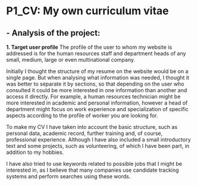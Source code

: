 # P1_CV: My own curriculum vitae

## - Analysis of the project:

__1.  Target user profile__
The profile of the user to whom my website is addressed is for the human resources staff and department heads of any small, medium, large or even multinational company. 

Initially I thought the structure of my resume on the website would be on a single page. But when analysing what information was needed, I thought it was better to separate it by sections, so that depending on the user who consulted it could be more interested in one information than another and access it directly. For example, a human resources technician might be more interested in academic and personal information, however a head of department might focus on work experience and specialization of specific aspects according to the profile of worker you are looking for.

To make my CV I have taken into account the basic structure, such as personal data, academic record, further training and, of course, professional experience. Although I have also included a small introductory text and some projects, such as volunteering, of which I have been part, in addition to my hobbies.

I have also tried to use keywords related to possible jobs that I might be interested in, as I believe that many companies use candidate tracking systems and perform searches using these words.
